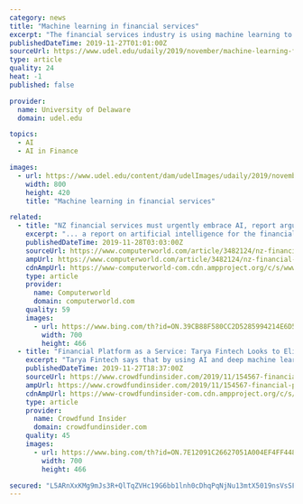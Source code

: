 ```yaml
---
category: news
title: "Machine learning in financial services"
excerpt: "The financial services industry is using machine learning to revolutionize its processes and rapidly improve financial outcomes, and its potential seems limitless. That’s why the University of Delaware’s Institute for Financial Services Analytics (IFSA ..."
publishedDateTime: 2019-11-27T01:01:00Z
sourceUrl: https://www.udel.edu/udaily/2019/november/machine-learning-financial-services-ifsa/
type: article
quality: 24
heat: -1
published: false

provider:
  name: University of Delaware
  domain: udel.edu

topics:
  - AI
  - AI in Finance

images:
  - url: https://www.udel.edu/content/dam/udelImages/udaily/2019/november/fb-info-dark-datae-GettyImages-1156834914_dark-800x420.jpg
    width: 800
    height: 420
    title: "Machine learning in financial services"

related:
  - title: "NZ financial services must urgently embrace AI, report argues"
    excerpt: "... a report on artificial intelligence for the financial and insurance sectors that calls for NZ to urgently increase its focus on AI, particularly investment, skills and talent, research, trusted data, ethics and regulation. AI Forum executive director Emma Naji said the rapid development of AI technologies presented major opportunities and ..."
    publishedDateTime: 2019-11-28T03:03:00Z
    sourceUrl: https://www.computerworld.com/article/3482124/nz-financial-services-must-urgently-embrace-ai-report-argues.html
    ampUrl: https://www.computerworld.com/article/3482124/nz-financial-services-must-urgently-embrace-ai-report-argues.amp.html
    cdnAmpUrl: https://www-computerworld-com.cdn.ampproject.org/c/s/www.computerworld.com/article/3482124/nz-financial-services-must-urgently-embrace-ai-report-argues.amp.html
    type: article
    provider:
      name: Computerworld
      domain: computerworld.com
    quality: 59
    images:
      - url: https://www.bing.com/th?id=ON.39CB88F580CC2D5285994214E6D5170B
        width: 700
        height: 466
  - title: "Financial Platform as a Service: Tarya Fintech Looks to Eliminate Middlemen Banks from the Equation"
    excerpt: "Tarya Fintech says that by using AI and deep machine learning technology they can equip businesses and institutions with the tools to administer fair, fast, and easy end-to-end, financial services for customers, increasing retention and opening avenues for customer acquisition through these solutions: Retail banking: Providing a full-suite ..."
    publishedDateTime: 2019-11-27T18:37:00Z
    sourceUrl: https://www.crowdfundinsider.com/2019/11/154567-financial-platform-as-a-service-tarya-fintech-looks-to-eliminate-middlemen-banks-from-the-equation/
    ampUrl: https://www.crowdfundinsider.com/2019/11/154567-financial-platform-as-a-service-tarya-fintech-looks-to-eliminate-middlemen-banks-from-the-equation/amp/
    cdnAmpUrl: https://www-crowdfundinsider-com.cdn.ampproject.org/c/s/www.crowdfundinsider.com/2019/11/154567-financial-platform-as-a-service-tarya-fintech-looks-to-eliminate-middlemen-banks-from-the-equation/amp/
    type: article
    provider:
      name: Crowdfund Insider
      domain: crowdfundinsider.com
    quality: 45
    images:
      - url: https://www.bing.com/th?id=ON.7E12091C26627051A004EF4FF4482BC5
        width: 700
        height: 466

secured: "L5ARnXxKMg9mJs3R+QlTqZVHc19G6bb1lnh0cDhqPqNjNu13mtX5019nsVsSFFBiLIDv1rS+T+H0KCAbqy8QP1Afuo8l4XXiTTgR+/NWoYUeIKlHd1/IxUkLou+Hyb4XYD9aIfqzfkQJFp+Bq5fIRHaEKoUOdaVD6dArw45/TN2SSCS0W1MKNsi8awaxosH5aUVOoYaRMJJ18E4A9dwrRifYpON5TpKowc0ZAoUhVpQBDOOZp+0WriWkt1IeotsdUED2UeOgAR5BnACDWSoofQ==;0Cr9EIMph4DpiaoAW5U/Eg=="
---
```


